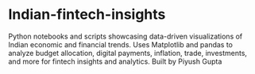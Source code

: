 # Indian-fintech-insights
Python notebooks and scripts showcasing data-driven visualizations of Indian economic and financial trends. Uses Matplotlib and pandas to analyze budget allocation, digital payments, inflation, trade, investments, and more for fintech insights and analytics.
Built by Piyush Gupta
